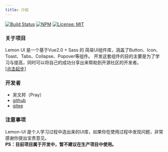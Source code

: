 ```yaml
---
title: 介绍
---
```

[![Build Status](https://travis-ci.org/wuwenbang/lemon-ui.svg?branch=master)](https://travis-ci.org/wuwenbang/lemon-ui)
[![NPM](https://img.shields.io/npm/v/lemon-ui-vue)](https://npmjs.org/package/lemon-ui-vue)
[![License: MIT](https://img.shields.io/badge/License-MIT-yellow.svg)](https://opensource.org/licenses/MIT)

### 关于项目
Lemon UI 是一个基于Vue2.0 + Sass 的 简易UI组件库，涵盖了Button、Icon、Toast、Tabs、Collapse、Popover等组件。
开发这套组件的目的主要是为了学习与提高，同时可以将自己的成功分享出来帮助到开源社区的开发者。<br>
[[点击起步]](../startup/README.md)

### 开发者
* 吴文邦（Pray）
* [github](https://github.com/wuwenbang)
* [gitee](https://gitee.com/wuwenbang)

### 注意事项
Lemon-UI 是个人学习过程中造出来的UI库，如果你在使用过程中发现问题，非常感谢你提出宝贵意见。<br>
**PS：目前项目属于开发中，暂不建议在生产项目中使用。**